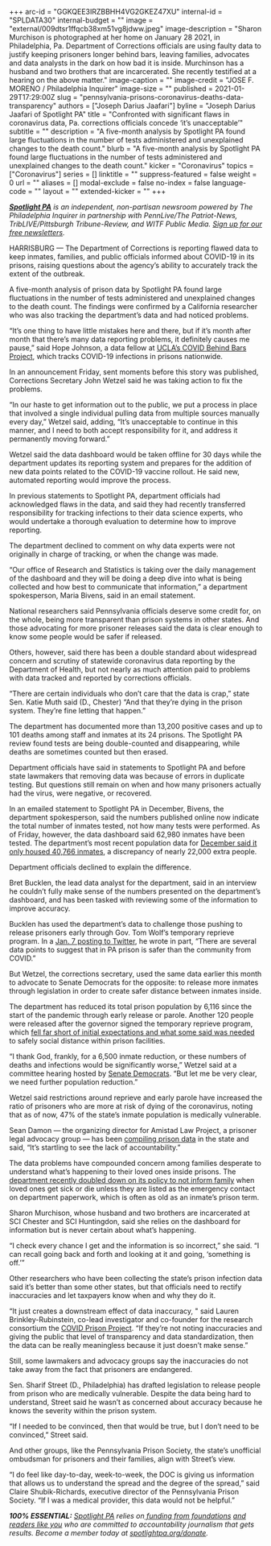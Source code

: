 +++
arc-id = "GGKQEE3IRZBBHH4VG2GKEZ47XU"
internal-id = "SPLDATA30"
internal-budget = ""
image = "external/009dtsr1ffqcb38xm51vg8jdww.jpeg"
image-description = "Sharon Murchison is photographed at her home on January 28 2021, in Philadelphia, Pa. Department of Corrections officials are using faulty data to justify keeping prisoners longer behind bars, leaving families, advocates and data analysts in the dark on how bad it is inside. Murchinson has a husband and two brothers that are incarcerated. She recently testified at a hearing on the above matter."
image-caption = ""
image-credit = "JOSE F. MORENO / Philadelphia Inquirer"
image-size = ""
published = 2021-01-29T17:29:00Z
slug = "pennsylvania-prisons-coronavirus-deaths-data-transparency"
authors = ["Joseph Darius Jaafari"]
byline = "Joseph Darius Jaafari of Spotlight PA"
title = "Confronted with significant flaws in coronavirus data, Pa. corrections officials concede ‘it’s unacceptable’"
subtitle = ""
description = "A five-month analysis by Spotlight PA found large fluctuations in the number of tests administered and unexplained changes to the death count."
blurb = "A five-month analysis by Spotlight PA found large fluctuations in the number of tests administered and unexplained changes to the death count."
kicker = "Coronavirus"
topics = ["Coronavirus"]
series = []
linktitle = ""
suppress-featured = false
weight = 0
url = ""
aliases = []
modal-exclude = false
no-index = false
language-code = ""
layout = ""
extended-kicker = ""
+++

<a href="https://www.spotlightpa.org/"><i><b>Spotlight PA</b></i></a><i> is an independent, non-partisan newsroom powered by The Philadelphia Inquirer in partnership with PennLive/The Patriot-News, TribLIVE/Pittsburgh Tribune-Review, and WITF Public Media. </i><a href="https://www.spotlightpa.org/newsletters"><i>Sign up for our free newsletters</i></a><i>.</i>

HARRISBURG — The Department of Corrections is reporting flawed data to keep inmates, families, and public officials informed about COVID-19 in its prisons, raising questions about the agency’s ability to accurately track the extent of the outbreak.

A five-month analysis of prison data by Spotlight PA found large fluctuations in the number of tests administered and unexplained changes to the death count. The findings were confirmed by a California researcher who was also tracking the department’s data and had noticed problems.

“It’s one thing to have little mistakes here and there, but if it’s month after month that there’s many data reporting problems, it definitely causes me pause,” said Hope Johnson, a data fellow at <a href="https://law.ucla.edu/news/ucla-law-builds-databases-prisons-and-covid-19">UCLA’s COVID Behind Bars Project</a>, which tracks COVID-19 infections in prisons nationwide.

<script src="https://www.spotlightpa.org/embed.js" async></script><div data-spl-embed-version="1" data-spl-src="https://www.spotlightpa.org/embeds/newsletter/"></div>

In an announcement Friday, sent moments before this story was published, Corrections Secretary John Wetzel said he was taking action to fix the problems.

“In our haste to get information out to the public, we put a process in place that involved a single individual pulling data from multiple sources manually every day,” Wetzel said, adding, “It’s unacceptable to continue in this manner, and I need to both accept responsibility for it, and address it permanently moving forward.”

Wetzel said the data dashboard would be taken offline for 30 days while the department updates its reporting system and prepares for the addition of new data points related to the COVID-19 vaccine rollout. He said new, automated reporting would improve the process.

In previous statements to Spotlight PA, department officials had acknowledged flaws in the data, and said they had recently transferred responsibility for tracking infections to their data science experts, who would undertake a thorough evaluation to determine how to improve reporting.

The department declined to comment on why data experts were not originally in charge of tracking, or when the change was made.

“Our office of Research and Statistics is taking over the daily management of the dashboard and they will be doing a deep dive into what is being collected and how best to communicate that information,” a department spokesperson, Maria Bivens, said in an email statement.

National researchers said Pennsylvania officials deserve some credit for, on the whole, being more transparent than prison systems in other states. And those advocating for more prisoner releases said the data is clear enough to know some people would be safer if released.

Others, however, said there has been a double standard about widespread concern and scrutiny of statewide coronavirus data reporting by the Department of Health, but not nearly as much attention paid to problems with data tracked and reported by corrections officials.

“There are certain individuals who don’t care that the data is crap,” state Sen. Katie Muth said (D., Chester) “And that they’re dying in the prison system. They’re fine letting that happen.”

The department has documented more than 13,200 positive cases and up to 101 deaths among staff and inmates at its 24 prisons. The Spotlight PA review found tests are being double-counted and disappearing, while deaths are sometimes counted but then erased.

Department officials have said in statements to Spotlight PA and before state lawmakers that removing data was because of errors in duplicate testing. But questions still remain on when and how many prisoners actually had the virus, were negative, or recovered.

In an emailed statement to Spotlight PA in December, Bivens, the department spokesperson, said the numbers published online now indicate the total number of inmates tested, not how many tests were performed. As of Friday, however, the data dashboard said 62,980 inmates have been tested. The department’s most recent population data for <a href="https://www.cor.pa.gov/About%20Us/Statistics/Documents/Current%20Monthly%20Population.pdf">December said it only housed 40,766 inmates</a>, a discrepancy of nearly 22,000 extra people.

Department officials declined to explain the difference.

Bret Bucklen, the lead data analyst for the department, said in an interview he couldn’t fully make sense of the numbers presented on the department’s dashboard, and has been tasked with reviewing some of the information to improve accuracy.

Bucklen has used the department’s data to challenge those pushing to release prisoners early through Gov. Tom Wolf’s temporary reprieve program. In a <a href="https://twitter.com/kbucklen/status/1347260992959471617">Jan. 7 posting to Twitter</a>, he wrote in part, “There are several data points to suggest that in PA prison is safer than the community from COVID.”

But Wetzel, the corrections secretary, used the same data earlier this month to advocate to Senate Democrats for the opposite: to release more inmates through legislation in order to create safer distance between inmates inside.

The department has reduced its total prison population by 6,116 since the start of the pandemic through early release or parole. Another 120 people were released after the governor signed the temporary reprieve program, which <a href="https://www.spotlightpa.org/news/2020/06/pennsylvania-coronavirus-reprieves-state-prisons/">fell far short of initial expectations and what some said was needed</a> to safely social distance within prison facilities.

“I thank God, frankly, for a 6,500 inmate reduction, or these numbers of deaths and infections would be significantly worse,” Wetzel said at a committee hearing hosted by <a href="https://www.senatormuth.com/policy-hearing-on-impact-of-covid-19-on-prisons/">Senate Democrats</a>. “But let me be very clear, we need further population reduction.”

Wetzel said restrictions around reprieve and early parole have increased the ratio of prisoners who are more at risk of dying of the coronavirus, noting that as of now, 47% of the state’s inmate population is medically vulnerable.

Sean Damon — the organizing director for Amistad Law Project, a prisoner legal advocacy group — has been <a href="https://paprisonpandemictracker.com/">compiling prison data</a> in the state and said, “It’s startling to see the lack of accountability.”

The data problems have compounded concern among families desperate to understand what’s happening to their loved ones inside prisons. The <a href="https://www.spotlightpa.org/news/2021/01/pennsylvania-prisons-covid-19-next-of-kin-department-of-corrections-emergency-contact/">department recently doubled down on its policy to not inform family</a> when loved ones get sick or die unless they are listed as the emergency contact on department paperwork, which is often as old as an inmate’s prison term.

Sharon Murchison, whose husband and two brothers are incarcerated at SCI Chester and SCI Huntingdon, said she relies on the dashboard for information but is never certain about what’s happening.

“I check every chance I get and the information is so incorrect,” she said. “I can recall going back and forth and looking at it and going, ‘something is off.’”

<script src="https://www.spotlightpa.org/embed.js" async></script><div data-spl-embed-version="1" data-spl-src="https://www.spotlightpa.org/embeds/tips/?tip_text=Have%20you%20had%20problems%20attempting%20to%20make%20contact%20or%20get%20information%20about%20someone%20incarcerated%20at%20a%20county%20jail%3F%20Send%20us%20a%20tip.%20"></div>

Other researchers who have been collecting the state’s prison infection data said it’s better than some other states, but that officials need to rectify inaccuracies and let taxpayers know when and why they do it.

“It just creates a downstream effect of data inaccuracy, " said Lauren Brinkley-Rubinstein, co-lead investigator and co-founder for the research consortium the <a href="https://covidprisonproject.com/">COVID Prison Project</a>. “If they’re not noting inaccuracies and giving the public that level of transparency and data standardization, then the data can be really meaningless because it just doesn’t make sense.”

Still, some lawmakers and advocacy groups say the inaccuracies do not take away from the fact that prisoners are endangered.

Sen. Sharif Street (D., Philadelphia) has drafted legislation to release people from prison who are medically vulnerable. Despite the data being hard to understand, Street said he wasn’t as concerned about accuracy because he knows the severity within the prison system.

“If I needed to be convinced, then that would be true, but I don’t need to be convinced,” Street said.

And other groups, like the Pennsylvania Prison Society, the state’s unofficial ombudsman for prisoners and their families, align with Street’s view.

“I do feel like day-to-day, week-to-week, the DOC is giving us information that allows us to understand the spread and the degree of the spread,” said Claire Shubik-Richards, executive director of the Pennsylvania Prison Society. “If I was a medical provider, this data would not be helpful.”

<i><b>100% ESSENTIAL:</b></i><i> </i><a href="https://www.spotlightpa.org/"><i>Spotlight PA</i></a><i> relies on</i><a href="https://www.spotlightpa.org/support"><i> funding from foundations</i></a><i> </i><a href="https://www.spotlightpa.org/support"><i>and readers like you</i></a><i> who are committed to accountability journalism that gets results. Become a member today at </i><a href="http://spotlightpa.fundjournalism.org/donate?campaign=701Dn000000YgovIAC"><i>spotlightpa.org/donate</i></a><i>.</i>
